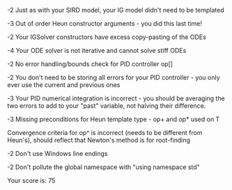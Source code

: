 -2 Just as with your SIRD model, your IG model didn't need to be templated

-3 Out of order Heun constructor arguments - you did this last time!

-2 Your IGSolver constructors have excess copy-pasting of the ODEs

-4 Your ODE solver is not iterative and cannot solve stiff ODEs

-2 No error handling/bounds check for PID controller op[]

-2 You don't need to be storing all errors for your PID controller - you only ever use the current and previous ones

-3 Your PID numerical integration is incorrect - you should be averaging the two errors to add to your "past" variable, not halving their difference.

-3 Missing preconditions for Heun template type - op+ and op* used on T

Convergence criteria for op^ is incorrect (needs to be different from Heun's), should reflect that Newton's method is for root-finding

-2 Don't use Windows line endings

-2 Don't pollute the global namespace with "using namespace std"

Your score is:
75
